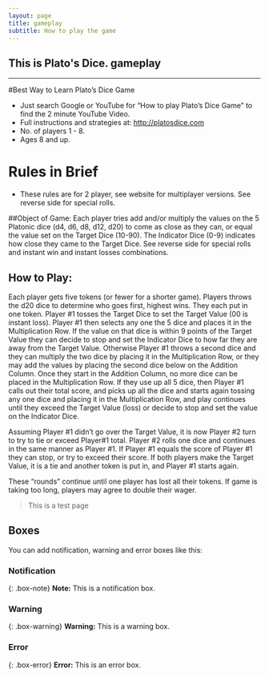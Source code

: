 ```yaml
---
layout: page
title: gameplay
subtitle: How to play the game
---
```


## This is Plato's Dice. gameplay

---


#Best Way to Learn Plato’s Dice Game

- Just search Google or YouTube for “How to play Plato’s Dice Game” to find the 2 minute YouTube Video.
- Full instructions and strategies at: http://platosdice.com
- No. of players 1 - 8.
- Ages 8 and up.

# Rules in Brief

- These rules are for 2 player, see website for multiplayer versions. See reverse side for special rolls.

##Object of Game:
Each player tries add and/or multiply the values on the 5 Platonic dice (d4, d6, d8, d12, d20) to come as close as they can, or equal the value set on the Target Dice (10-90). The Indicator Dice (0-9) indicates how close they came to the Target Dice. See reverse side for special rolls and instant win and instant losses combinations.

## How to Play:
Each player gets five tokens (or fewer for a shorter game). Players throws the d20 dice to determine who goes first, highest wins. They each put in one token. Player #1 tosses the Target Dice to set the Target Value (00 is instant loss). Player #1 then selects any one the 5 dice and places it in the Multiplication Row. If the value on that dice is within 9 points of the Target Value they can decide to stop and set the Indicator Dice to how far they are away from the Target Value. Otherwise  Player #1 throws a second dice and they can multiply the two dice by placing it in the Multiplication Row, or they may add the values by placing the second dice below on the Addition Column. Once they start in the Addition Column, no more dice can be placed in the Multiplication Row. If they use up all 5 dice, then Player #1 calls out their total score, and picks up all the dice and starts again tossing any one dice and placing it in the Multiplication Row, and play continues until they exceed the Target Value (loss) or decide to stop and set the value on the Indicator Dice.

Assuming Player #1 didn’t go over the Target Value, it is now Player #2 turn to try to tie or exceed Player#1 total. Player #2 rolls one dice and continues in the same manner as Player #1. If Player #1 equals the score of Player #1 they can stop, or try to exceed their score. If both players make the Target Value, it is a tie and another token is put in, and Player #1 starts again.

These “rounds” continue until one player has lost all their tokens. If game is taking too long, players may agree to double their wager.


> This is a test page

## Boxes
You can add notification, warning and error boxes like this:

### Notification

{: .box-note}
**Note:** This is a notification box.

### Warning

{: .box-warning}
**Warning:** This is a warning box.

### Error

{: .box-error}
**Error:** This is an error box.
